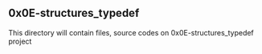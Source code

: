 ## 0x0E-structures_typedef

This directory will contain files, source codes on 0x0E-structures_typedef project


